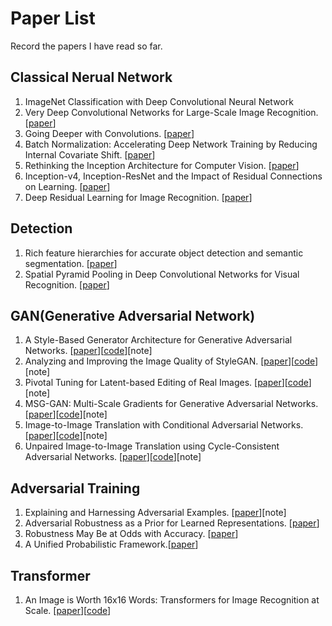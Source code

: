 # Paper List
Record the papers I have read so far.

## Classical Nerual Network
1. ImageNet Classification with Deep Convolutional Neural Network
2. Very Deep Convolutional Networks for Large-Scale Image Recognition. [[paper](https://arxiv.org/abs/1409.1556)]
3. Going Deeper with Convolutions. [[paper](https://arxiv.org/abs/1409.4842)]
4. Batch Normalization: Accelerating Deep Network Training by Reducing Internal Covariate Shift. [[paper](https://arxiv.org/abs/1502.03167)]
5. Rethinking the Inception Architecture for Computer Vision. [[paper](https://arxiv.org/abs/1512.00567)]
6. Inception-v4, Inception-ResNet and the Impact of Residual Connections on Learning. [[paper](https://arxiv.org/abs/1602.07261)]
7. Deep Residual Learning for Image Recognition. [[paper](https://arxiv.org/abs/1512.03385)]


## Detection
1. Rich feature hierarchies for accurate object detection and semantic segmentation. [[paper](https://arxiv.org/abs/1311.2524)]
1. Spatial Pyramid Pooling in Deep Convolutional Networks for Visual Recognition. [[paper](https://link.springer.com/content/pdf/10.1007/978-3-319-10578-9_23.pdf)]


## GAN(Generative Adversarial Network)
1. A Style-Based Generator Architecture for Generative Adversarial Networks. [[paper](https://arxiv.org/abs/1812.04948)][[code](https://github.com/NVlabs/stylegan)][note]
2. Analyzing and Improving the Image Quality of StyleGAN. [[paper](https://arxiv.org/abs/1912.04958)][[code](https://github.com/NVlabs/stylegan2)][note]
3. Pivotal Tuning for Latent-based Editing of Real Images. [[paper](https://arxiv.org/pdf/2106.05744.pdf)][[code](https://github.com/danielroich/PTI)][note]
4. MSG-GAN: Multi-Scale Gradients for Generative Adversarial Networks. [[paper](http://openaccess.thecvf.com/content_CVPR_2020/papers/Karnewar_MSG-GAN_Multi-Scale_Gradients_for_Generative_Adversarial_Networks_CVPR_2020_paper.pdf)][[code](https://github.com/akanimax/msg-stylegan-tf)][note]
5. Image-to-Image Translation with Conditional Adversarial Networks. [[paper](http://arxiv.org/abs/1611.07004v3)][[code](https://github.com/phillipi/pix2pix)][note]
6. Unpaired Image-to-Image Translation using Cycle-Consistent Adversarial Networks. [[paper](https://arxiv.org/abs/1703.10593)][[code](https://github.com/junyanz/pytorch-CycleGAN-and-pix2pix)][note]

## Adversarial Training
1. Explaining and Harnessing Adversarial Examples. [[paper](https://arxiv.org/abs/1412.6572)][note]
2. Adversarial Robustness as a Prior for Learned Representations. [[paper](https://arxiv.org/abs/1906.00945)]
3. Robustness May Be at Odds with Accuracy. [[paper](https://arxiv.org/abs/1805.12152)]
4. A Unified Probabilistic Framework.[[paper](https://openreview.net/forum?id=U0TCTe68s41)]

## Transformer
1. An Image is Worth 16x16 Words: Transformers for Image Recognition at Scale. [[paper](https://arxiv.org/abs/2010.11929)][[code](https://github.com/google-research/vision_transformer)]